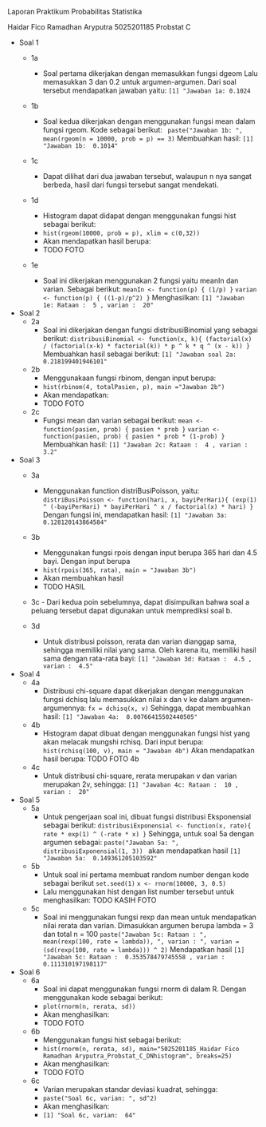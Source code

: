 Laporan Praktikum Probabilitas Statistika

Haidar Fico Ramadhan Aryputra
5025201185
Probstat C

 - Soal 1
	 - 1a
		 -  Soal pertama dikerjakan dengan memasukkan fungsi dgeom
Lalu memasukkan 3 dan 0.2 untuk argumen-argumen. Dari soal tersebut mendapatkan jawaban yaitu: 
```[1] "Jawaban 1a: 0.1024```

	-	1b
		- Soal kedua dikerjakan dengan menggunakan fungsi mean dalam fungsi rgeom. Kode sebagai berikut:
		``` paste("Jawaban 1b: ", mean(rgeom(n = 10000, prob = p) == 3)``` 
		Membuahkan hasil: `[1] "Jawaban 1b:  0.1014"`
	- 1c
		- Dapat dilihat dari dua jawaban tersebut, walaupun n nya sangat berbeda, hasil dari fungsi tersebut sangat mendekati. 
	- 1d
		-  Histogram dapat didapat dengan menggunakan fungsi hist sebagai berikut:
		- ``hist(rgeom(10000, prob = p), xlim = c(0,32)) ``
		- Akan mendapatkan hasil berupa:
		- TODO FOTO

	- 1e
		- Soal ini dikerjakan menggunakan 2 fungsi yaitu meanIn dan varian. Sebagai berikut: 
		``meanIn <- function(p) {
  (1/p)
}``
``varian <- function(p) {
  ((1-p)/p^2)
}``
Menghasilkan:
``[1] "Jawaban 1e: Rataan :  5 , varian :  20"``
- Soal 2
	- 2a
		- Soal ini dikerjakan dengan fungsi distribusiBinomial yang sebagai berikut:
		``distribusiBinomial <- function(x, k){
  (factorial(x) / (factorial(x-k) * factorial(k)) * p ^ k * q ^ (x - k))
}``
Membuahkan hasil sebagai berikut:
``[1] "Jawaban soal 2a:  0.218199401946101"``
	- 2b
		- Menggunakaan fungsi rbinom, dengan input berupa:
		- ``hist(rbinom(4, totalPasien, p), main ="Jawaban 2b")``
		- Akan mendapatkan:
		- TODO FOTO
	- 2c
		- Fungsi mean dan varian sebagai berikut:
		 ``mean <- function(pasien, prob) {
  pasien * prob
}``
``varian <- function(pasien, prob) {
  pasien * prob * (1-prob)
}``
Membuahkan hasil:
``[1] "Jawaban 2c: Rataan :  4 , varian :  3.2"``
- Soal 3
	- 3a
		- Menggunakan function distriBusiPoisson, yaitu:
		``distriBusiPoisson <- function(hari, x, bayiPerHari){
  (exp(1) ^ (-bayiPerHari) * bayiPerHari ^ x / factorial(x) * hari)
}``
Dengan fungsi ini, mendapatkan hasil:
``[1] "Jawaban 3a:  0.128120143864584"``
	- 3b
		- Menggunakan fungsi rpois dengan input berupa 365 hari dan 4.5 bayi. Dengan input berupa
		- ``hist(rpois(365, rata), main = "Jawaban 3b")``
		- Akan membuahkan hasil
		- TODO HASIL
	- 3c
			- Dari kedua poin sebelumnya, dapat disimpulkan bahwa soal a peluang tersebut dapat digunakan untuk memprediksi soal b.
	
	- 3d
		- Untuk distribusi poisson, rerata dan varian dianggap sama, sehingga memiliki nilai yang sama. Oleh karena itu, memiliki hasil sama dengan rata-rata bayi: ``[1] "Jawaban 3d: Rataan :  4.5 , varian :  4.5"`` 
- Soal 4
	- 4a
		- Distribusi chi-square dapat dikerjakan dengan menggunakan fungsi dchisq lalu memasukkan nilai x dan v ke dalam argumen-argumennya:
		``fx = dchisq(x, v)``
		Sehingga, dapat membuahkan hasil:
		``[1] "Jawaban 4a:  0.00766415502440505"``
	-	4b
		-	Histogram dapat dibuat dengan menggunakan fungsi hist yang akan melacak mungshi rchisq. Dari input berupa:
		``hist(rchisq(100, v), main = "Jawaban 4b")``
		Akan mendapatkan hasil berupa:
		TODO FOTO 4b
	- 4c
		- Untuk distribusi chi-square, rerata merupakan v dan varian merupakan 2v, sehingga:
		``[1] "Jawaban 4c: Rataan :  10 , varian :  20"``
- Soal 5
	- 5a
		- Untuk pengerjaan soal ini, dibuat fungsi distribusi Eksponensial sebagai berikut:
		``distribusiExponensial <- function(x, rate){
  rate * exp(1) ^ (-rate * x)
}``
Sehingga, untuk soal 5a dengan argumen sebagai:
``paste("Jawaban 5a: ", distribusiExponensial(1, 3))
``
akan mendapatkan hasil
``[1] "Jawaban 5a:  0.149361205103592"``
	- 5b
		- Untuk soal ini pertama membuat random number dengan kode sebagai berikut 
		``set.seed(1)``
		``x <- rnorm(10000, 3, 0.5)``
		- Lalu menggunakan hist dengan list number tersebut untuk menghasilkan:
		TODO KASIH FOTO
	- 5c
		- Soal ini menggunakan fungsi rexp dan mean untuk mendapatkan nilai rerata dan varian. Dimasukkan argumen berupa lambda = 3 dan total n = 100
		``paste("Jawaban 5c: Rataan : ", mean(rexp(100, rate = lambda)), ", varian : ", varian = (sd(rexp(100, rate = lambda))) ^ 2)``
		Mendapatkan hasil
		``[1] "Jawaban 5c: Rataan :  0.353578479745558 , varian :  0.111310197198117"
``
- Soal 6
	- 6a
		- Soal ini dapat menggunakan fungsi rnorm di dalam R. Dengan menggunakan kode sebagai berikut:
		- ``plot(rnorm(n, rerata, sd))``
		- Akan menghasilkan:
		- TODO FOTO
	- 6b
		- Menggunakan fungsi hist sebagai berikut:
		- ``hist(rnorm(n, rerata, sd), main="5025201185_Haidar Fico Ramadhan Aryputra_Probstat_C_DNhistogram", breaks=25)``
		-  Akan menghasilkan:
		- TODO FOTO
	- 6c
		- Varian merupakan standar deviasi kuadrat, sehingga:
		- ``paste("Soal 6c, varian: ", sd^2)``
		- Akan menghasilkan:
		- ``[1] "Soal 6c, varian:  64"``

